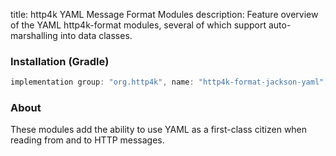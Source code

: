 title: http4k YAML Message Format Modules
description: Feature overview of the YAML http4k-format modules, several of which support auto-marshalling into data classes.

### Installation (Gradle)

```groovy
implementation group: "org.http4k", name: "http4k-format-jackson-yaml", version: "3.283.0"
```

### About
These modules add the ability to use YAML as a first-class citizen when reading from and to HTTP messages. 

[http4k]: https://http4k.org
